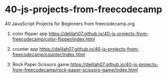 # 40-js-projects-from-freecodecamp

40 JavaScript Projects for Beginners from freecodecamp.org

1. color flipper app
   https://delilah07.github.io/40-js-projects-from-freecodecamp/color-flipper/index.html

2. counter app
   https://delilah07.github.io/40-js-projects-from-freecodecamp/counter/index.html

3. Rock Paper Scissors game
   https://delilah07.github.io/40-js-projects-from-freecodecamp/rock-paper-scissors-game/index.html
